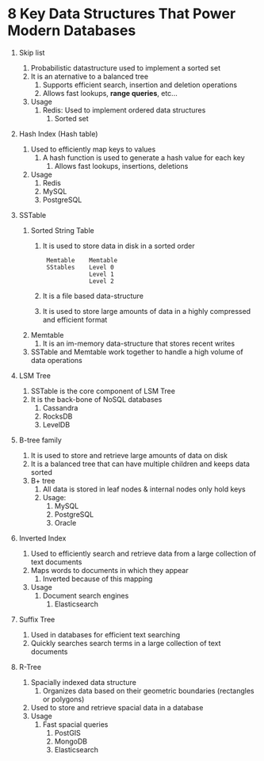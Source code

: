 # 8 Key Data Structures That Power Modern Databases #
1. Skip list
	1. Probabilistic datastructure used to implement a sorted set
	2. It is an aternative to a balanced tree
		1. Supports efficient search, insertion and deletion operations
		2. Allows fast lookups, **range queries**, etc...
	3. Usage
		1. Redis: Used to implement ordered data structures
			1. Sorted set
2. Hash Index (Hash table)
	1. Used to efficiently map keys to values
		1. A hash function is used to generate a hash value for each key
			1. Allows fast lookups, insertions, deletions
	2. Usage
		1. Redis
		2. MySQL
		3. PostgreSQL
3. SSTable
	1. Sorted String Table
		1. It is used to store data in disk in a sorted order
		
				Memtable	Memtable
				SStables	Level 0
							Level 1
							Level 2
							
		2. It is a file based data-structure
		3. It is used to store large amounts of data in a highly compressed and efficient format
	2. Memtable
		1. It is an im-memory data-structure that stores recent writes
	3. SSTable and Memtable work together to handle a high volume of data operations

4. LSM Tree
	1. SSTable is the core component of LSM Tree
	2. It is the back-bone of NoSQL databases
		1. Cassandra
		2. RocksDB
		3. LevelDB

5. B-tree family
	1. It is used to store and retrieve large amounts of data on disk
	2. It is a balanced tree that can have multiple children and keeps data sorted
	3. B+ tree
		1. All data is stored in leaf nodes & internal nodes only hold keys
		2. Usage:
			1. MySQL
			2. PostgreSQL
			3. Oracle

6. Inverted Index
	1. Used to efficiently search and retrieve data from a large collection of text documents
	2. Maps words to documents in which they appear
		1. Inverted because of this mapping
	3. Usage
		1. Document search engines
			1. Elasticsearch
			
7. Suffix Tree
	1. Used in databases for efficient text searching
	2. Quickly searches search terms in a large collection of text documents
	
8. R-Tree
	1. Spacially indexed data structure
		1. Organizes data based on their geometric boundaries (rectangles or polygons)
	2. Used to store and retrieve spacial data in a database
	3. Usage
		1. Fast spacial queries
			1. PostGIS
			2. MongoDB
			3. Elasticsearch